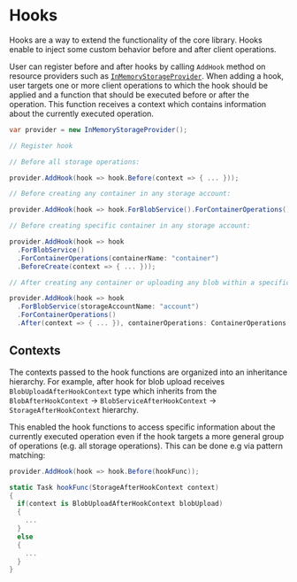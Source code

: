 # Hooks

Hooks are a way to extend the functionality of the core library. Hooks enable to inject some custom behavior before and after client operations.

User can register before and after hooks by calling `AddHook` method on resource providers such as [`InMemoryStorageProvider`](./storage.md). When adding a hook, user targets one or more client operations to which the hook should be applied and a function that should be executed before or after the operation. This function receives a context which contains information about the currently executed operation.

```csharp
var provider = new InMemoryStorageProvider();

// Register hook

// Before all storage operations:

provider.AddHook(hook => hook.Before(context => { ... }));

// Before creating any container in any storage account:

provider.AddHook(hook => hook.ForBlobService().ForContainerOperations().BeforeCreate(context => { ... }));

// Before creating specific container in any storage account:

provider.AddHook(hook => hook
  .ForBlobService()
  .ForContainerOperations(containerName: "container")
  .BeforeCreate(context => { ... }));

// After creating any container or uploading any blob within a specific storage account:

provider.AddHook(hook => hook
  .ForBlobService(storageAccountName: "account")
  .ForContainerOperations()
  .After(context => { ... }), containerOperations: ContainerOperations.Create, blobOperations: BlobOperations.Upload);
```

## Contexts

The contexts passed to the hook functions are organized into an inheritance hierarchy. For example, after hook for blob upload receives `BlobUploadAfterHookContext` type which inherits from the `BlobAfterHookContext` ->  `BlobServiceAfterHookContext` -> `StorageAfterHookContext` hierarchy.

This enabled the hook functions to access specific information about the currently executed operation even if the hook targets a more general group of operations (e.g. all storage operations). This can be done e.g via pattern matching:

```csharp
provider.AddHook(hook => hook.Before(hookFunc));

static Task hookFunc(StorageAfterHookContext context)
{
  if(context is BlobUploadAfterHookContext blobUpload)
  {
    ...
  }
  else
  {
    ...
  }
}
```
